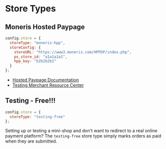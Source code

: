# Store Types

## Moneris Hosted Paypage

```javascript
config.store = {
  storeType: "moneris-hpp",
  storeConfig: {
    storeURL: "https://www3.moneris.com/HPPDP/index.php",
    ps_store_id: "a1a1a1a1",
    hpp_key: "b2b2b2b2"
  }
};
```

-   [Hosted Paypage Documentation](https://developer.moneris.com/en/Documentation/NA/E-Commerce%20Solutions/Hosted%20Solutions/Hosted%20Payment%20Page)
-   [Testing Merchant Resource Center](https://esqa.moneris.com/mpg/index.php)

## Testing - Free!!!

```javascript
config.store = {
  storeType: "testing-free"
};
```

Setting up or testing a mini-shop and don't want to redirect to a real online payment platform?
The `testing-free` store type simply marks orders as paid when they are submitted.
